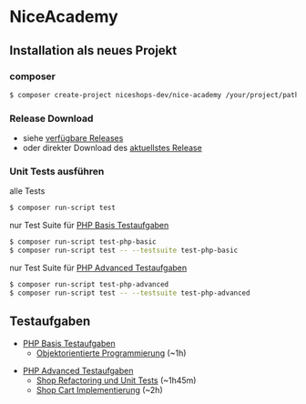 # NiceAcademy

## Installation als neues Projekt

### composer
```bash
$ composer create-project niceshops-dev/nice-academy /your/project/path "dev-master"
```

### Release Download
- siehe [verfügbare Releases](https://github.com/niceshops-dev/nice-academy/releases)
- oder direkter Download des [aktuellstes Release](https://github.com/niceshops-dev/nice-academy/archive/v0.1-beta.zip)

### Unit Tests ausführen
alle Tests
```bash
$ composer run-script test
```
nur Test Suite für [PHP Basis Testaufgaben](tests/php/basic/README.md)
```bash
$ composer run-script test-php-basic
$ composer run-script test -- --testsuite test-php-basic
```
nur Test Suite für [PHP Advanced Testaufgaben](tests/php/advanced/README.md)
```bash
$ composer run-script test-php-advanced
$ composer run-script test -- --testsuite test-php-advanced
```

## Testaufgaben
- [PHP Basis Testaufgaben](tests/php/basic/README.md)
  - [Objektorientierte Programmierung](oop.md) (~1h)
+ [PHP Advanced Testaufgaben](tests/php/advanced/README.md)
  - [Shop Refactoring und Unit Tests](shop.md) (~1h45m)
  - [Shop Cart Implementierung](shop-cart.md) (~2h)